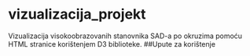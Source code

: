 # vizualizacija_projekt
Vizualizacija visokoobrazovanih stanovnika SAD-a po okruzima pomoću HTML stranice korištenjem D3 biblioteke.
##Upute za korištenje
